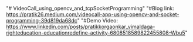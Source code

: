"# VideoCall_using_opencv_and_tcpSocketProgramming" 
"#Blog link: https://pratik26.medium.com/videocall-app-using-opencv-and-socket-programming-39d819da68dc"
"#Demo Video: https://www.linkedin.com/posts/pratikkorgaonkar_vimaldaga-righteducation-educationredefine-activity-6808518589822455808-Wbu5"
